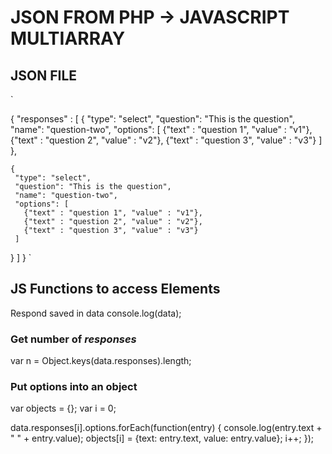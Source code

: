 # JSON FROM PHP -> JAVASCRIPT MULTIARRAY


## JSON FILE
`
<?php
header('Content-type: application/json');
?>

{
  "responses" :
    [
     {
      "type": "select",
      "question": "This is the question",
      "name": "question-two",
      "options": [
        {"text" : "question 1", "value" : "v1"},
        {"text" : "question 2", "value" : "v2"},
        {"text" : "question 3", "value" : "v3"}
      ]
    },
    
    {
     "type": "select",
     "question": "This is the question",
     "name": "question-two",
     "options": [
       {"text" : "question 1", "value" : "v1"},
       {"text" : "question 2", "value" : "v2"},
       {"text" : "question 3", "value" : "v3"}
     ]
   }
    ]
}
`

## JS Functions to access Elements

Respond saved in data
console.log(data);

### Get number of *responses*
var n = Object.keys(data.responses).length;

### Put options into an object
var objects = {};
var i = 0;

data.responses[i].options.forEach(function(entry) {
      console.log(entry.text + " " + entry.value);
      objects[i] = {text: entry.text, value: entry.value};
      i++;
  });
